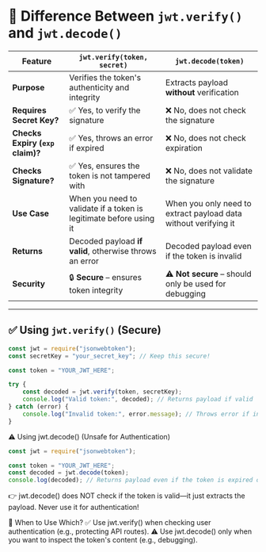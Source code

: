 # 🔹 Difference Between `jwt.verify()` and `jwt.decode()`  

| Feature          | `jwt.verify(token, secret)` | `jwt.decode(token)` |
|-----------------|---------------------------|-------------------|
| **Purpose**     | Verifies the token's authenticity and integrity | Extracts payload **without** verification |
| **Requires Secret Key?** | ✅ Yes, to verify the signature | ❌ No, does not check the signature |
| **Checks Expiry (`exp` claim)?** | ✅ Yes, throws an error if expired | ❌ No, does not check expiration |
| **Checks Signature?** | ✅ Yes, ensures the token is not tampered with | ❌ No, does not validate the signature |
| **Use Case** | When you need to validate if a token is legitimate before using it | When you only need to extract payload data without verifying it |
| **Returns** | Decoded payload **if valid**, otherwise throws an error | Decoded payload even if the token is invalid |
| **Security** | 🔒 **Secure** – ensures token integrity | ⚠️ **Not secure** – should only be used for debugging |

---

## ✅ Using `jwt.verify()` (Secure)
```js
const jwt = require("jsonwebtoken");
const secretKey = "your_secret_key"; // Keep this secure!

const token = "YOUR_JWT_HERE";

try {
    const decoded = jwt.verify(token, secretKey);
    console.log("Valid token:", decoded); // Returns payload if valid
} catch (error) {
    console.log("Invalid token:", error.message); // Throws error if invalid/expired
}
```

⚠️ Using jwt.decode() (Unsafe for Authentication)
```js
const jwt = require("jsonwebtoken");

const token = "YOUR_JWT_HERE";
const decoded = jwt.decode(token);
console.log(decoded); // Returns payload even if the token is expired or tampered with
```
👉 jwt.decode() does NOT check if the token is valid—it just extracts the payload.
Never use it for authentication!

🔹 When to Use Which?
✅ Use jwt.verify() when checking user authentication (e.g., protecting API routes).
⚠️ Use jwt.decode() only when you want to inspect the token's content (e.g., debugging).
